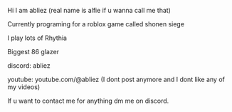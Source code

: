 Hi I am abliez (real name is alfie if u wanna call me that)

Currently programing for a roblox game called shonen siege

I play lots of Rhythia

Biggest 86 glazer


discord: abliez

youtube: youtube.com/@abliez (I dont post anymore and I dont like any of my videos)


If u want to contact me for anything dm me on discord.
